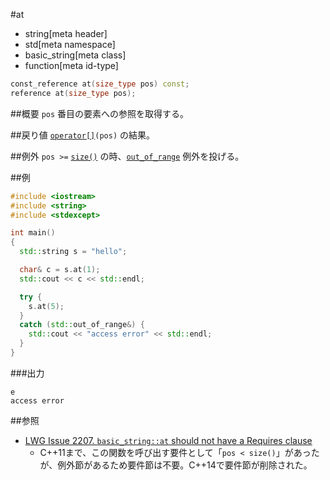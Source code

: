 #at
* string[meta header]
* std[meta namespace]
* basic_string[meta class]
* function[meta id-type]

```cpp
const_reference at(size_type pos) const;
reference at(size_type pos);
```

##概要
`pos` 番目の要素への参照を取得する。


##戻り値
[`operator[]`](op_at.md)`(pos)` の結果。


##例外
`pos >=` [`size()`](size.md) の時、[`out_of_range`](/reference/stdexcept.md) 例外を投げる。


##例
```cpp
#include <iostream>
#include <string>
#include <stdexcept>

int main()
{
  std::string s = "hello";

  char& c = s.at(1);
  std::cout << c << std::endl;

  try {
    s.at(5);
  }
  catch (std::out_of_range&) {
    std::cout << "access error" << std::endl;
  }
}
```

###出力
```
e
access error
```

##参照
- [LWG Issue 2207. `basic_string::at` should not have a Requires clause](http://www.open-std.org/jtc1/sc22/wg21/docs/lwg-defects.html#2207)
    - C++11まで、この関数を呼び出す要件として「`pos < size()`」があったが、例外節があるため要件節は不要。C++14で要件節が削除された。

